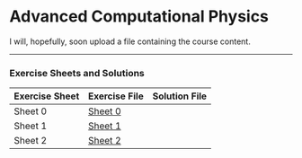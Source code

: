 # Advanced Computational Physics

I will, hopefully, soon upload a file containing the course content.

---

### Exercise Sheets and Solutions
| Exercise Sheet | Exercise File          | Solution File            |
|----------------|-------------------------|--------------------------|
| Sheet 0        | [Sheet 0](/KAUST/CP/acp-exercise-sheet-00-warming-up.pdf) | |
| Sheet 1        | [Sheet 1](/KAUST/CP/acp-exercise-sheet-01-variational-principles.pdf) | |
| Sheet 2        | [Sheet 2](Exercises/Sheet_1.pdf) | |

